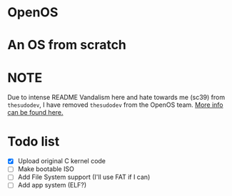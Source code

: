 # OpenOS
# An OS from scratch
# NOTE
Due to intense README Vandalism here and hate towards me (sc39) from `thesudodev`, I have removed `thesudodev` from the OpenOS team. [More info can be found here.](https://sc39isadev.github.io/Exposing-KK64/stuff.html)  
# Todo list
- [x] Upload original C kernel code
- [ ] Make bootable ISO
- [ ] Add File System support (I'll use FAT if I can)
- [ ] Add app system (ELF?)
